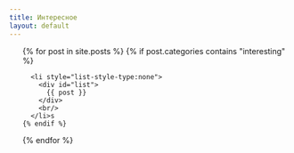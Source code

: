 ```yaml
---
title: Интересное
layout: default
---
```


<ul>
  {% for post in site.posts %}
    {% if post.categories contains "interesting" %}
    
      <li style="list-style-type:none">
        <div id="list">
          {{ post }}
        </div>
        <br/>
      </li>s
    {% endif %}
  {% endfor %}
</ul>